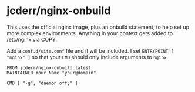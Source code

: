 jcderr/nginx-onbuild
====================

This uses the official nginx image, plus an onbuild statement, to help set up more
complex environments. Anything in your context gets added to /etc/nginx via COPY.

Add a `conf.d/site.conf` file and it will be included. I set `ENTRYPOINT [ "nginx" ]` 
so that your `CMD` should only include arguments to `nginx`.

    FROM jcderr/nginx-onbuild:latest
    MAINTAINER Your Name "your@domain"

    CMD [ "-g", "daemon off;" ]



